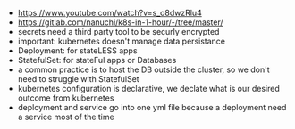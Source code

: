 - https://www.youtube.com/watch?v=s_o8dwzRlu4
- https://gitlab.com/nanuchi/k8s-in-1-hour/-/tree/master/
- secrets need a third party tool to be securly encrypted
- important: kubernetes doesn't manage data persistance
- Deployment: for stateLESS apps
- StatefulSet: for stateFul apps or Databases
- a common practice is to host the DB outside the cluster, so we don't need to struggle with StatefulSet
- kubernetes configuration is declarative, we declate what is our desired outcome from kubernetes 
- deployment and service go into one yml file because a deployment need a service most of the time